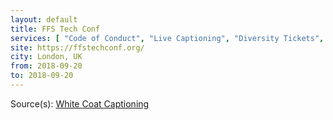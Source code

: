 ```yaml
---
layout: default
title: FFS Tech Conf
services: [ "Code of Conduct", "Live Captioning", "Diversity Tickets", ]
site: https://ffstechconf.org/
city: London, UK
from: 2018-09-20
to: 2018-09-20
---
```


Source(s): [White Coat Captioning](http://www.whitecoatcaptioning.com/)
